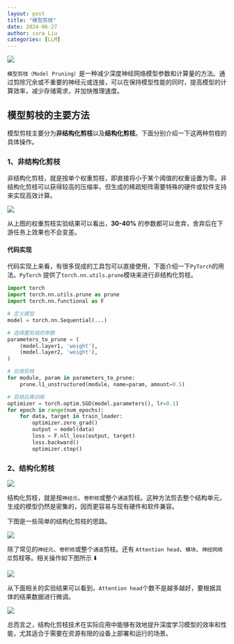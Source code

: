 ```yaml
---
layout: post
title: "模型剪枝"
date: 2024-06-27
author: cora Liu
categories: [LLM]
---
```



<img src="/assets/imgs/ai/llm/prune/prune-0.png"/>


`模型剪枝（Model Pruning）`是一种减少深度神经网络模型参数和计算量的方法。通过剪除冗余或不重要的神经元或连接，可以在保持模型性能的同时，提高模型的计算效率，减少存储需求，并加快推理速度。


## 模型剪枝的主要方法

模型剪枝主要分为**非结构化剪枝**以及**结构化剪枝**。下面分别介绍一下这两种剪枝的具体操作。

### 1、非结构化剪枝
非结构化剪枝，就是按单个权重剪枝，即直接将小于某个阈值的权重设置为零。非结构化剪枝可以获得较高的压缩率，但生成的稀疏矩阵需要特殊的硬件或软件支持来实现高效计算。

<img src="/assets/imgs/ai/llm/prune/prune-weight.png"/>


从上图的权重剪枝实验结果可以看出，**30-40%** 的参数都可以舍弃，舍弃后在下游任务上效果也不会变差。

#### 代码实现

代码实现上来看，有很多现成的工具包可以直接使用，下面介绍一下`PyTorch`的用法。`PyTorch` 提供了`torch.nn.utils.prune`模块来进行非结构化剪枝。


```python
import torch
import torch.nn.utils.prune as prune
import torch.nn.functional as F

# 定义模型
model = torch.nn.Sequential(...)

# 选择要剪枝的参数
parameters_to_prune = (
    (model.layer1, 'weight'),
    (model.layer2, 'weight'),
)

# 应用剪枝
for module, param in parameters_to_prune:
    prune.l1_unstructured(module, name=param, amount=0.5)

# 剪枝后再训练
optimizer = torch.optim.SGD(model.parameters(), lr=0.1)
for epoch in range(num_epochs):
    for data, target in train_loader:
        optimizer.zero_grad()
        output = model(data)
        loss = F.nll_loss(output, target)
        loss.backward()
        optimizer.step()

```
### 2、结构化剪枝

<img src="/assets/imgs/ai/llm/prune/prune-2.png"/>

结构化剪枝，就是按`神经元`、`卷积核`或整个`通道`剪枝。这种方法剪去整个结构单元，生成的模型仍然是密集的，因而更容易与现有硬件和软件兼容。

下图是一些简单的结构化剪枝的思路。



<img src="/assets/imgs/ai/llm/prune/prune-1.png"/>

除了常见的`神经元`、`卷积核`或整个`通道`剪枝。还有 `Attention head`、`模块`、`神经网络层`剪枝等。相关操作如下图所示 ⬇️

<img src="/assets/imgs/ai/llm/prune/prune-3.png"/>


从下面相关的实验结果可以看到，`Attention head`个数不是越多越好，要根据具体的结果数据进行微调。


<img src="/assets/imgs/ai/llm/prune/prune-attention.png"/>



总而言之，结构化剪枝技术在实际应用中能够有效地提升深度学习模型的效率和性能，尤其适合于需要在资源有限的设备上部署和运行的场景。